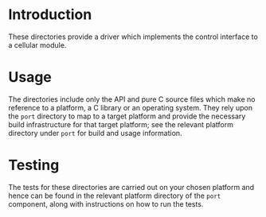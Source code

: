 # Introduction
These directories provide a driver which implements the control interface to a cellular module.

# Usage
The directories include only the API and pure C source files which make no reference to a platform, a C library or an operating system.  They rely upon the `port` directory to map to a target platform and provide the necessary build infrastructure for that target platform; see the relevant platform directory under `port` for build and usage information.

# Testing
The tests for these directories are carried out on your chosen platform and hence can be found in the relevant platform directory of the `port` component, along with instructions on how to run the tests.